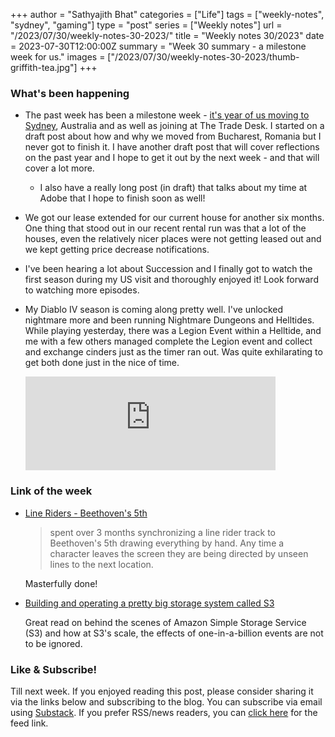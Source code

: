 +++
author = "Sathyajith Bhat"
categories = ["Life"]
tags = ["weekly-notes", "sydney", "gaming"]
type = "post"
series = ["Weekly notes"]
url = "/2023/07/30/weekly-notes-30-2023/"
title = "Weekly notes 30/2023"
date = 2023-07-30T12:00:00Z
summary = "Week 30 summary - a milestone week for us."
images = ["/2023/07/30/weekly-notes-30-2023/thumb-griffith-tea.jpg"]
+++

### What's been happening

* The past week has been a milestone week - [it's year of us moving to Sydney](https://twitter.com/SathyaBhat/status/1550350073883934720), Australia and as well as joining at The Trade Desk. I started on a draft post about how and why we moved from Bucharest, Romania but I never got to finish it. I have another draft post that will cover reflections on the past year and I hope to get it out by the next week - and that will cover a lot more.
    * I also have a really long post (in draft) that talks about my time at Adobe that I hope to finish soon as well!
* We got our lease extended for our current house for another six months. One thing that stood out in our recent rental run was that a lot of the houses, even the relatively nicer places were not getting leased out and we kept getting price decrease notifications. 
* I've been hearing a lot about Succession and I finally got to watch the first season during my US visit and thoroughly enjoyed it! Look forward to watching more episodes. 
* My Diablo IV season is coming along pretty well. I've unlocked nightmare more and been running Nightmare Dungeons and Helltides. While playing yesterday, there was a Legion Event within a Helltide, and me with a few others managed complete the Legion event and collect and exchange cinders just as the timer ran out. Was quite exhilarating to get both done just in the nice of time.

    <iframe src="https://mastodon.social/@Sathyabhat/110801370466243274/embed" class="mastodon-embed" style="max-width: 100%; border: 0" width="400" allowfullscreen="allowfullscreen"></iframe><script src="https://mastodon.social/embed.js" async="async"></script>

### Link of the week

* [Line Riders - Beethoven's 5th](https://www.youtube.com/watch?app=desktop&v=vcBn04IyELc)

    > spent over 3 months synchronizing a line rider track to Beethoven's 5th drawing everything by hand.  Any time a character leaves the screen they are being directed by unseen lines to the next location.

    Masterfully done!

* [Building and operating a pretty big storage system called S3](https://www.allthingsdistributed.com/2023/07/building-and-operating-a-pretty-big-storage-system.html)

    Great read on behind the scenes of Amazon Simple Storage Service (S3) and how at S3's scale, the effects of one-in-a-billion events are not to be ignored.

### Like & Subscribe!

Till next week. If you enjoyed reading this post, please consider sharing it via the links below and subscribing to the blog. You can subscribe via email using [Substack](https://sathyabhat.substack.com/). If you prefer RSS/news readers, you can [click here](https://sathyabh.at/index.xml) for the feed link.